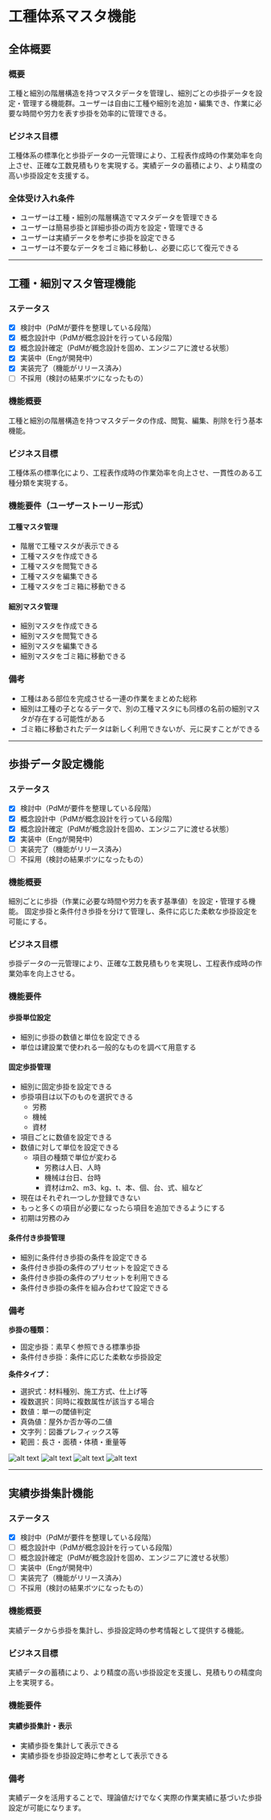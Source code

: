 # 工種体系マスタ機能

## 全体概要
### 概要
工種と細別の階層構造を持つマスタデータを管理し、細別ごとの歩掛データを設定・管理する機能群。ユーザーは自由に工種や細別を追加・編集でき、作業に必要な時間や労力を表す歩掛を効率的に管理できる。

### ビジネス目標
工種体系の標準化と歩掛データの一元管理により、工程表作成時の作業効率を向上させ、正確な工数見積もりを実現する。実績データの蓄積により、より精度の高い歩掛設定を支援する。

### 全体受け入れ条件
- ユーザーは工種・細別の階層構造でマスタデータを管理できる
- ユーザーは簡易歩掛と詳細歩掛の両方を設定・管理できる
- ユーザーは実績データを参考に歩掛を設定できる
- ユーザーは不要なデータをゴミ箱に移動し、必要に応じて復元できる

---

## 工種・細別マスタ管理機能

### ステータス
- [X] 検討中（PdMが要件を整理している段階）
- [X] 概念設計中（PdMが概念設計を行っている段階）
- [X] 概念設計確定（PdMが概念設計を固め、エンジニアに渡せる状態）
- [X] 実装中（Engが開発中）
- [X] 実装完了（機能がリリース済み）
- [ ] 不採用（検討の結果ボツになったもの）

### 機能概要
工種と細別の階層構造を持つマスタデータの作成、閲覧、編集、削除を行う基本機能。

### ビジネス目標
工種体系の標準化により、工程表作成時の作業効率を向上させ、一貫性のある工種分類を実現する。

### 機能要件（ユーザーストーリー形式）
#### 工種マスタ管理
- 階層で工種マスタが表示できる
- 工種マスタを作成できる
- 工種マスタを閲覧できる
- 工種マスタを編集できる
- 工種マスタをゴミ箱に移動できる

#### 細別マスタ管理
- 細別マスタを作成できる
- 細別マスタを閲覧できる
- 細別マスタを編集できる
- 細別マスタをゴミ箱に移動できる

### 備考
- 工種はある部位を完成させる一連の作業をまとめた総称
- 細別は工種の子となるデータで、別の工種マスタにも同様の名前の細別マスタが存在する可能性がある
- ゴミ箱に移動されたデータは新しく利用できないが、元に戻すことができる

---

## 歩掛データ設定機能

### ステータス
- [X] 検討中（PdMが要件を整理している段階）
- [X] 概念設計中（PdMが概念設計を行っている段階）
- [X] 概念設計確定（PdMが概念設計を固め、エンジニアに渡せる状態）
- [X] 実装中（Engが開発中）
- [ ] 実装完了（機能がリリース済み）
- [ ] 不採用（検討の結果ボツになったもの）

### 機能概要
細別ごとに歩掛（作業に必要な時間や労力を表す基準値）を設定・管理する機能。
固定歩掛と条件付き歩掛を分けて管理し、条件に応じた柔軟な歩掛設定を可能にする。

### ビジネス目標
歩掛データの一元管理により、正確な工数見積もりを実現し、工程表作成時の作業効率を向上させる。

### 機能要件
#### 歩掛単位設定
- 細別に歩掛の数値と単位を設定できる
- 単位は建設業で使われる一般的なものを調べて用意する

#### 固定歩掛管理
- 細別に固定歩掛を設定できる
- 歩掛項目は以下のものを選択できる
  - 労務
  - 機械
  - 資材
- 項目ごとに数値を設定できる
- 数値に対して単位を設定できる
  - 項目の種類で単位が変わる
    - 労務は人日、人時
    - 機械は台日、台時
    - 資材はm2、m3、kg、t、本、個、台、式、組など
- 現在はそれぞれ一つしか登録できない
- もっと多くの項目が必要になったら項目を追加できるようにする
- 初期は労務のみ


#### 条件付き歩掛管理
- 細別に条件付き歩掛の条件を設定できる
- 条件付き歩掛の条件のプリセットを設定できる
- 条件付き歩掛の条件のプリセットを利用できる
- 条件付き歩掛の条件を組み合わせて設定できる

### 備考
**歩掛の種類：**
- 固定歩掛：素早く参照できる標準歩掛
- 条件付き歩掛：条件に応じた柔軟な歩掛設定

**条件タイプ：**
- 選択式：材料種別、施工方式、仕上げ等
- 複数選択：同時に複数属性が該当する場合
- 数値：単一の閾値判定
- 真偽値：屋外か否か等の二値
- 文字列：図番プレフィックス等
- 範囲：長さ・面積・体積・重量等

![alt text](</40.Kunai/image/スクリーンショット 2025-08-21 115837.png>)
![alt text](</40.Kunai/image/スクリーンショット 2025-08-21 120052.png>)
![alt text](</40.Kunai/image/スクリーンショット 2025-08-21 120126.png>)
![alt text](</40.Kunai/image/スクリーンショット 2025-08-21 120159.png>)

---

## 実績歩掛集計機能

### ステータス
- [X] 検討中（PdMが要件を整理している段階）
- [ ] 概念設計中（PdMが概念設計を行っている段階）
- [ ] 概念設計確定（PdMが概念設計を固め、エンジニアに渡せる状態）
- [ ] 実装中（Engが開発中）
- [ ] 実装完了（機能がリリース済み）
- [ ] 不採用（検討の結果ボツになったもの）

### 機能概要
実績データから歩掛を集計し、歩掛設定時の参考情報として提供する機能。

### ビジネス目標
実績データの蓄積により、より精度の高い歩掛設定を支援し、見積もりの精度向上を実現する。

### 機能要件
#### 実績歩掛集計・表示
- 実績歩掛を集計して表示できる
- 実績歩掛を歩掛設定時に参考として表示できる

### 備考
実績データを活用することで、理論値だけでなく実際の作業実績に基づいた歩掛設定が可能になります。

